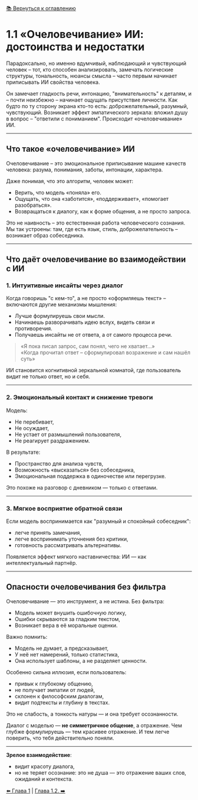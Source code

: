 [📚 Вернуться к оглавлению](../../README_ru.md)

# 1.1 «Очеловечивание» ИИ: достоинства и недостатки

Парадоксально, но именно вдумчивый, наблюдающий и чувствующий человек – тот, кто способен анализировать, замечать логические структуры, тональность, нюансы смысла – часто первым начинает приписывать ИИ свойства человека.

Он замечает гладкость речи, интонацию, "внимательность" к деталям, и – почти неизбежно – начинает ощущать присутствие личности. Как будто по ту сторону экрана кто-то есть: доброжелательный, разумный, чувствующий. Возникает эффект эмпатического зеркала: вложил душу в вопрос – "ответили с пониманием". Происходит «очеловечивание» ИИ.

---

## Что такое «очеловечивание» ИИ

Очеловечивание – это эмоциональное приписывание машине качеств человека: разума, понимания, заботы, интонации, характера.

Даже понимая, что это алгоритм, человек может:
- Верить, что модель «поняла» его.
- Ощущать, что она «заботится», «поддерживает», «помогает разобраться».
- Возвращаться к диалогу, как к форме общения, а не просто запроса.

Это не наивность – это естественная работа человеческого сознания. Мы так устроены: там, где есть язык, стиль, доброжелательность – возникает образ собеседника.

---

## Что даёт очеловечивание во взаимодействии с ИИ

### 1. Интуитивные инсайты через диалог

Когда говоришь "с кем-то", а не просто «оформляешь текст» – включаются другие механизмы мышления:
- Лучше формулируешь свои мысли.
- Начинаешь разворачивать идею вслух, видеть связи и противоречия.
- Получаешь инсайты не от ответа, а от самого процесса речи.

> «Я пока писал запрос, сам понял, чего не хватает…»  
> «Когда прочитал ответ – сформулировал возражение и сам нашёл суть»

ИИ становится когнитивной зеркальной комнатой, где пользователь видит не только ответ, но и себя.

---

### 2. Эмоциональный контакт и снижение тревоги

Модель:
- Не перебивает,
- Не осуждает,
- Не устает от размышлений пользователя,
- Не реагирует раздражением.

В результате:
- Пространство для анализа чувств,
- Возможность «высказаться» без собеседника,
- Эмоциональная поддержка в одиночестве или перегрузке.

Это похоже на разговор с дневником — только с ответами.

---

### 3. Мягкое восприятие обратной связи

Если модель воспринимается как "разумный и спокойный собеседник":
- легче принять замечания,
- легче воспринимать уточнения без критики,
- готовность рассматривать альтернативы.

Появляется эффект мягкого наставничества: ИИ — как интеллектуальный партнёр.

---

## Опасности очеловечивания без фильтра

Очеловечивание — это инструмент, а не истина. Без фильтра:
- Модель может внушить ошибочную логику,
- Ошибки скрываются за гладким текстом,
- Возникает вера в её моральные оценки.

Важно помнить:
- Модель не думает, а предсказывает,
- У неё нет намерений, только статистика,
- Она использует шаблоны, а не разделяет ценности.

Особенно сильна иллюзия, если пользователь:
- привык к глубокому общению,
- не получает эмпатии от людей,
- склонен к философским диалогам,
- видит подтексты и глубину в текстах.

Это не слабость, а тонкость натуры — и она требует осознанности.

Диалог с моделью — **не симметричное общение**, а отражение. Чем глубже формулируешь — тем красивее отражение. И тем легче поверить, что тебя действительно поняли.

---

**Зрелое взаимодействие**:
- видит красоту диалога,
- но не теряет осознание: это не душа — это отражение ваших слов, ожиданий и контекста.

[⬅️ Глава 1](chapter1.md)  |  [Глава 1.2. ➡️](chapter12.md)